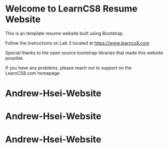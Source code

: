 
# Welcome to LearnCS8 Resume Website

This is an template resume website built using Bootstrap. 

Follow the instructions on Lab 3 located at https://www.learncs8.com 

Special thanks to the open source bootstrap libraries that made this website possible.

If you have any problems, please reach out to support on the LearnCS8.com homepage.
# Andrew-Hsei-Website
# Andrew-Hsei-Website
# Andrew-Hsei-Website
